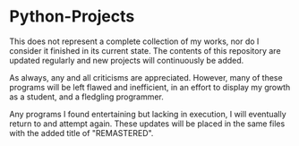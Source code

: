 # Python-Projects
This does not represent a complete collection of my works, nor do I consider it finished in its current state. The contents of this repository are updated regularly and new projects will continuously be added.

As always, any and all criticisms are appreciated. However, many of these programs will be left flawed and inefficient, in an effort to display my growth as a student, and a fledgling programmer.

Any programs I found entertaining but lacking in execution, I will eventually return to and attempt again. These updates will be placed in the same files with the added title of "REMASTERED".
